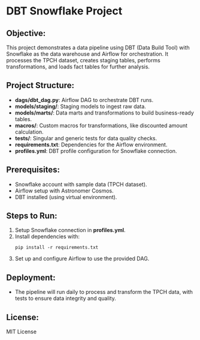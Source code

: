 
# DBT Snowflake Project

## Objective:
This project demonstrates a data pipeline using DBT (Data Build Tool) with Snowflake as the data warehouse and Airflow for orchestration. It processes the TPCH dataset, creates staging tables, performs transformations, and loads fact tables for further analysis.

## Project Structure:
- **dags/dbt_dag.py**: Airflow DAG to orchestrate DBT runs.
- **models/staging/**: Staging models to ingest raw data.
- **models/marts/**: Data marts and transformations to build business-ready tables.
- **macros/**: Custom macros for transformations, like discounted amount calculation.
- **tests/**: Singular and generic tests for data quality checks.
- **requirements.txt**: Dependencies for the Airflow environment.
- **profiles.yml**: DBT profile configuration for Snowflake connection.

## Prerequisites:
- Snowflake account with sample data (TPCH dataset).
- Airflow setup with Astronomer Cosmos.
- DBT installed (using virtual environment).

## Steps to Run:
1. Setup Snowflake connection in **profiles.yml**.
2. Install dependencies with:
   ```
   pip install -r requirements.txt
   ```
3. Set up and configure Airflow to use the provided DAG.

## Deployment:
- The pipeline will run daily to process and transform the TPCH data, with tests to ensure data integrity and quality.

## License:
MIT License
